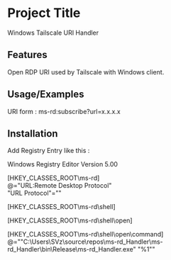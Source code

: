 
# Project Title

Windows Tailscale URI Handler


## Features

Open RDP URI used by Tailscale with Windows client.


## Usage/Examples

URI form : ms-rd:subscribe?url=x.x.x.x


## Installation

Add Registry Entry like this :

Windows Registry Editor Version 5.00

[HKEY_CLASSES_ROOT\ms-rd]\
@="URL:Remote Desktop Protocol"\
"URL Protocol"=""

[HKEY_CLASSES_ROOT\ms-rd\shell]

[HKEY_CLASSES_ROOT\ms-rd\shell\open]

[HKEY_CLASSES_ROOT\ms-rd\shell\open\command]\
@="\"C:\\Users\\SVz\\source\\repos\\ms-rd_Handler\\ms-rd_Handler\\bin\\Release\\ms-rd_Handler.exe\" \"%1\""    
